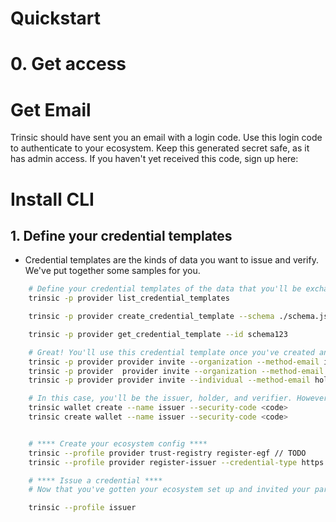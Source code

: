 # Quickstart


# 0. Get access

# Get Email
Trinsic should have sent you an email with a login code. Use this login code to authenticate to your ecosystem. Keep this generated secret safe, as it has admin access. If you haven't yet received this code, sign up here: <form>

# Install CLI


## 1. Define your credential templates
- Credential templates are the kinds of data you want to issue and verify. We've put together some samples for you. 

```bash
    # Define your credential templates of the data that you'll be exchanging
    trinsic -p provider list_credential_templates

    trinsic -p provider create_credential_template --schema ./schema.json

    trinsic -p provider get_credential_template --id schema123

    # Great! You'll use this credential template once you've created an issuer. 
    trinsic -p provider provider invite --organization --method-email issuer@example.com
    trinsic -p provider  provider invite --organization --method-email verifier@example.com
    trinsic -p provider provider invite --individual --method-email holder@example.com

    # In this case, you'll be the issuer, holder, and verifier. However, you can invite anyone else to these wallets as well. 
    trinsic wallet create --name issuer --security-code <code>
    trinsic create wallet --name issuer --security-code <code>


    # **** Create your ecosystem config ****
    trinsic --profile provider trust-registry register-egf // TODO
    trinsic --profile provider register-issuer --credential-type https://schema.trinsic.id/schema123 --did did:key:1234556

    # **** Issue a credential ****
    # Now that you've gotten your ecosystem set up and invited your participants, you can now exchange credentials! 

    trinsic --profile issuer 

```